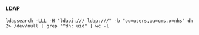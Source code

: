 #### LDAP

    ldapsearch -LLL -H "ldapi:/// ldap:///" -b "ou=users,ou=cms,o=nhs" dn 2> /dev/null | grep "^dn: uid" | wc -l
